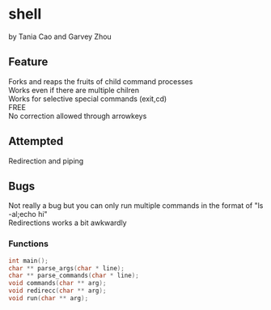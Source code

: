 # shell
by Tania Cao and Garvey Zhou 

## Feature
Forks and reaps the fruits of child command processes  
Works even if there are multiple chilren   
Works for selective special commands (exit,cd)   
FREE    
No correction allowed through arrowkeys   
 
## Attempted
Redirection and piping  
  
## Bugs
Not really a bug but you can only run multiple commands in the format of "ls -al;echo hi"   
Redirections works a bit awkwardly   
 
### Functions
  ```c
int main();
char ** parse_args(char * line);
char ** parse_commands(char * line);
void commands(char ** arg);
void redirecc(char ** arg);
void run(char ** arg);
```

